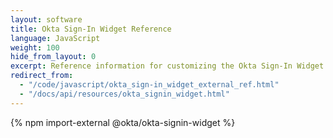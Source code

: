 ```yaml
---
layout: software
title: Okta Sign-In Widget Reference
language: JavaScript
weight: 100
hide_from_layout: 0
excerpt: Reference information for customizing the Okta Sign-In Widget.
redirect_from:
  - "/code/javascript/okta_sign-in_widget_external_ref.html"
  - "/docs/api/resources/okta_signin_widget.html"
---
```


{% npm import-external @okta/okta-signin-widget %}
